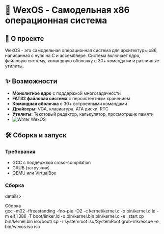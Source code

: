 # 🚀 WexOS - Самодельная x86 операционная система

## 📖 О проекте

WexOS - это самодельная операционная система для архитектуры x86, написанная с нуля на C и ассемблере. Система включает ядро, файловую систему, командную оболочку с 30+ командами и различные утилиты.

## ✨ Возможности

- **Монолитное ядро** с поддержкой многозадачности
- **FAT32 файловая система** с персистентным хранением
- **Командная оболочка** с 30+ встроенными командами
- **Драйверы**: VGA, клавиатура, ATA диски, RTC
- **Утилиты**: Текстовый редактор, калькулятор, просмотрщик памяти
- ![Writer WexOS](screen/1.png)

## 🛠️ Сборка и запуск

### Требования
- GCC с поддержкой cross-compilation
- GRUB (загрузчик)
- QEMU или VirtualBox
### Сборка 
details> <summary>Сборка</summary>
gcc -m32 -ffreestanding -fno-pie -O2 -c kernel/kernel.c -o bin/kernel.o
ld -m elf_i386 -T boot/linker.ld -o bin/kernel.bin bin/kernel.o -e _start
cp bin/kernel.bin iso/boot/
cp -r systemroot iso/SystemRoot
grub-mkrescue -o bin/wexos.iso iso

</details>


